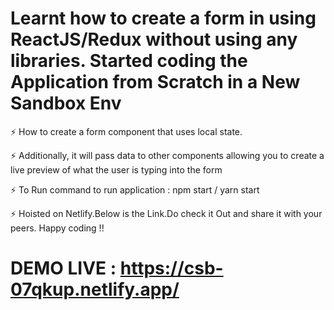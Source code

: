 # Learnt how to create a form in using ReactJS/Redux without using any libraries. Started coding the Application from Scratch in a New Sandbox Env

 ⚡ How to create a form component that uses local state.

 ⚡ Additionally, it will pass data to other components allowing you to create a live preview of what the user is typing into the form
 
 ⚡ To  Run command to run application : npm start / yarn start
 
 ⚡  Hoisted on Netlify.Below is the Link.Do check it Out and share it with your peers. Happy coding !!
  
  # DEMO LIVE : https://csb-07qkup.netlify.app/
